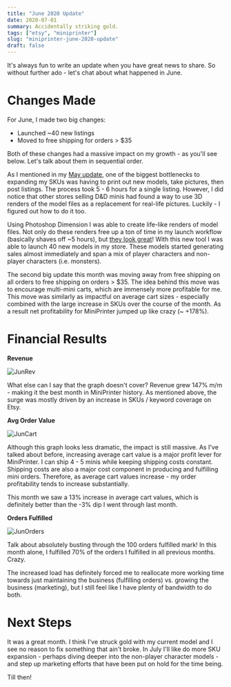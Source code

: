 ```yaml
---
title: "June 2020 Update"
date: 2020-07-01
summary: Accidentally striking gold.
tags: ["etsy", "miniprinter"]
slug: "miniprinter-june-2020-update"
draft: false
---
```


It's always fun to write an update when you have great news to share. So without further ado - let's chat about what happened in June.

# Changes Made

For June, I made two big changes:

- Launched ~40 new listings
- Moved to free shipping for orders > $35

Both of these changes had a massive impact on my growth - as you'll see below. Let's talk about them in sequential order.

As I mentioned in my [May update](https://www.aadhi.rocks/posts/miniprinter-may-2020-update), one of the biggest bottlenecks to expanding my SKUs was having to print out new models, take pictures, then post listings. The process took 5 - 6 hours for a single listing. However, I did notice that other stores selling D&D minis had found a way to use 3D renders of the model files as a replacement for real-life pictures. Luckily - I figured out how to do it too.

Using Photoshop Dimension I was able to create life-like renders of model files. Not only do these renders free up a ton of time in my launch workflow (basically shaves off ~5 hours), but [they look great]()! With this new tool I was able to launch 40 new models in my store. These models started generating sales almost immediately and span a mix of player characters and non-player characters (i.e. monsters).

The second big update this month was moving away from free shipping on all orders to free shipping on orders > $35. The idea behind this move was to encourage multi-mini carts, which are immensely more profitable for me. This move was similarly as impactful on average cart sizes - especially combined with the large increase in SKUs over the course of the month. As a result net profitability for MiniPrinter jumped up like crazy (~ +178%).

# Financial Results

**Revenue**

![JunRev](/jun-update/jun-rev.png)

What else can I say that the graph doesn't cover? Revenue grew 147% m/m - making it the best month in MiniPrinter history. As mentioned above, the surge was mostly driven by an increase in SKUs / keyword coverage on Etsy.

**Avg Order Value**

![JunCart](/jun-update/jun-avg-cart.png)

Although this graph looks less dramatic, the impact is still massive. As I've talked about before, increasing average cart value is a major profit lever for MiniPrinter. I can ship 4 - 5 minis while keeping shipping costs constant. Shipping costs are also a major cost component in producing and fulfilling mini orders. Therefore, as average cart values increase - my order profitability tends to increase substantially.

This month we saw a 13% increase in average cart values, which is definitely better than the -3% dip I went through last month.

**Orders Fulfilled**

![JunOrders](/jun-update/jun-orders.png)

Talk about absolutely busting through the 100 orders fulfilled mark! In this month alone, I fulfilled 70% of the orders I fulfilled in all previous months. Crazy.

The increased load has definitely forced me to reallocate more working time towards just maintaining the business (fulfilling orders) vs. growing the business (marketing), but I still feel like I have plenty of bandwidth to do both.

# Next Steps

It was a great month. I think I've struck gold with my current model and I see no reason to fix something that ain't broke. In July I'll like do more SKU expansion - perhaps diving deeper into the non-player character models - and step up marketing efforts that have been put on hold for the time being.

Till then!